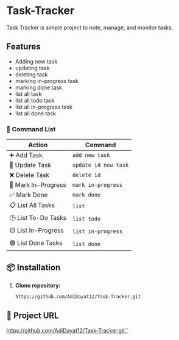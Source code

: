 # Task-Tracker
Task Tracker is simple project to note, manage, and monitor tasks.
## Features
- Adding new task
- updating task
- deleting task
- marking in-progress task
- marking done task
- list all task
- list all todo task
- list all in-progress task
- list all done task

### 📌 Command List

| Action               | Command              |
|----------------------|----------------------|
| ➕ Add Task           | `add new task`       |
| 📝 Update Task        | `update id new task` |
| ❌ Delete Task        | `delete id`          |
| 🔄 Mark In-Progress   | `mark in-progress`   |
| ✅ Mark Done          | `mark done`          |
| 📋 List All Tasks     | `list`               |
| 🕒 List To-Do Tasks   | `list todo`          |
| 🟡 List In-Progress   | `list in-progress`   |
| 🟢 List Done Tasks    | `list done`          |


## 📦 Installation

1. **Clone repository:**
   ```bash
   https://github.com/AdiDayat12/Task-Tracker.git
   ```

## 🔗 Project URL

https://github.com/AdiDayat12/Task-Tracker.git``

